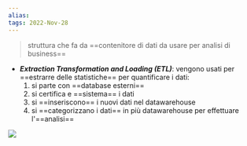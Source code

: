 ```yaml
---
alias: 
tags: 2022-Nov-28
---
```


> struttura che fa da ==contenitore di dati da usare per analisi di business==

- ***Extraction Transformation and Loading (ETL)***: vengono usati per ==estrarre delle statistiche== per quantificare i dati:
	1. si parte con ==database esterni==
	2. si certifica e ==sistema== i dati
	3. si ==inseriscono== i nuovi dati nel datawarehouse
	4. si ==categorizzano i dati== in più datawarehouse per effettuare l'==analisi==

![](Uni/BD/img/dataw.jpeg)

